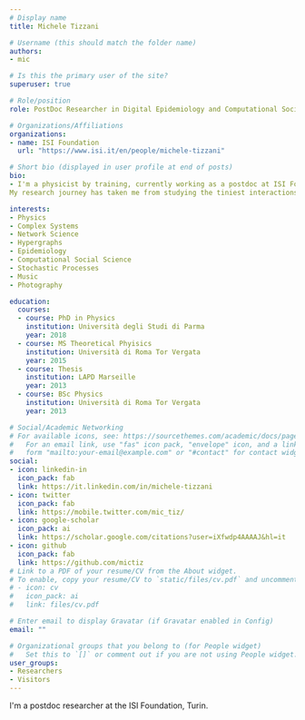 ```yaml
---
# Display name
title: Michele Tizzani

# Username (this should match the folder name)
authors:
- mic

# Is this the primary user of the site?
superuser: true

# Role/position
role: PostDoc Researcher in Digital Epidemiology and Computational Social Science

# Organizations/Affiliations
organizations:
- name: ISI Foundation 
  url: "https://www.isi.it/en/people/michele-tizzani"

# Short bio (displayed in user profile at end of posts)
bio: 
- I'm a physicist by training, currently working as a postdoc at ISI Foundation in Turin. I'm part of a group that focuses on using data for social impact. What really fascinates me is how different scientific topics are interconnected, especially when it comes to complex systems. When I first started doing research, it was all about theory—sitting down with pen and paper, trying to understand how microscopic equations could explain the behavior of quantum gases on a larger scale. But during my Ph.D., I shifted gears and started delving into epidemics on temporal networks. This meant combining computer modeling with the good old pen-and-paper approach. As a postdoc, I dived into the world of digital epidemiology. I collected and analyzed Twitter data, initially looking at influenza and vaccines, and later shifting my focus to COVID-19. I didn't stop at social networks though, I also incorporated news and Wikipedia data to study how people seek information about COVID-19 and African swine fever. Alongside all this, I also delved into the theoretical side of hypergraph dynamics. Nowadays, my main focus is on using surveys and contact matrices to understand the impact of non-pharmaceutical interventions during the COVID-19 pandemic. I'm particularly interested in deciphering human behavior in response to this global crisis.
My research journey has taken me from studying the tiniest interactions between particles to unraveling the complexities of human interactions, including social behavior and epidemics. It's the interconnectedness of these seemingly different scales that draws me to complexity science. It allows us to tackle questions that span various domains and uncover the hidden connections between them.

interests:
- Physics
- Complex Systems
- Network Science
- Hypergraphs
- Epidemiology
- Computational Social Science
- Stochastic Processes
- Music
- Photography

education:
  courses:
  - course: PhD in Physics
    institution: Università degli Studi di Parma
    year: 2018
  - course: MS Theoretical Phyisics
    institution: Università di Roma Tor Vergata
    year: 2015
  - course: Thesis
    institution: LAPD Marseille
    year: 2013
  - course: BSc Physics
    institution: Università di Roma Tor Vergata
    year: 2013

# Social/Academic Networking
# For available icons, see: https://sourcethemes.com/academic/docs/page-builder/#icons
#   For an email link, use "fas" icon pack, "envelope" icon, and a link in the
#   form "mailto:your-email@example.com" or "#contact" for contact widget.
social:
- icon: linkedin-in
  icon_pack: fab
  link: https://it.linkedin.com/in/michele-tizzani
- icon: twitter
  icon_pack: fab
  link: https://mobile.twitter.com/mic_tiz/
- icon: google-scholar
  icon_pack: ai
  link: https://scholar.google.com/citations?user=iXfwdp4AAAAJ&hl=it
- icon: github
  icon_pack: fab
  link: https://github.com/mictiz
# Link to a PDF of your resume/CV from the About widget.
# To enable, copy your resume/CV to `static/files/cv.pdf` and uncomment the lines below.
# - icon: cv
#   icon_pack: ai
#   link: files/cv.pdf

# Enter email to display Gravatar (if Gravatar enabled in Config)
email: ""

# Organizational groups that you belong to (for People widget)
#   Set this to `[]` or comment out if you are not using People widget.
user_groups:
- Researchers
- Visitors
---
```


I'm a postdoc researcher at the ISI Foundation, Turin. 